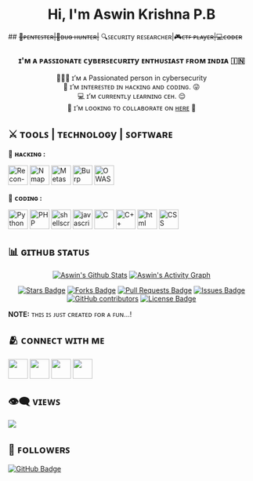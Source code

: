 
<!---INTRODUCTION--->

<p align="center"><h1 align="center"> Hi, I'm Aswin Krishna P.B</h1> </p>
## <strike>🔏ᴩᴇɴᴛᴇꜱᴛᴇʀ|🐞ʙᴜɢ ʜᴜɴᴛᴇʀ|</strike> 🔍ꜱᴇᴄᴜʀɪᴛy ʀᴇꜱᴇᴀʀᴄʜᴇʀ|<strike>🎮ᴄᴛꜰ ᴩʟᴀyᴇʀ|💻ᴄᴏᴅᴇʀ</strike>

<h3 align="center">ɪ'ᴍ ᴀ ᴩᴀꜱꜱɪᴏɴᴀᴛᴇ ᴄyʙᴇʀꜱᴇᴄᴜʀɪᴛy ᴇɴᴛʜᴜꜱɪᴀꜱᴛ ꜰʀᴏᴍ ɪɴᴅɪᴀ 🇮🇳</h3>

<!---
<a href="#"><img width="100%" height="auto" src="https://github.com/aswinkrishnapb/aswinkrishnapb/blob/main/resources/cover.jpg" height="175px"/></a>


<a href="#"><img width="100%" height="auto" src="https://github.com/aswinkrishnapb/aswinkrishnapb/blob/main/resources/technovalley.jpeg" height="175px"/></a>
--->

<p align="center">
🙋🏻‍♂️ ɪ’ᴍ ᴀ Passionated person in cybersecurity <br>
💯 ɪ’ᴍ ɪɴᴛᴇʀᴇꜱᴛᴇᴅ ɪɴ ʜᴀᴄᴋɪɴɢ ᴀɴᴅ ᴄᴏᴅɪɴɢ. 😜 <br>
💻 ɪ’ᴍ ᴄᴜʀʀᴇɴᴛʟy ʟᴇᴀʀɴɪɴɢ ᴄᴇʜ. 😌 <br>
💬 ɪ’ᴍ ʟᴏᴏᴋɪɴɢ ᴛᴏ ᴄᴏʟʟᴀʙᴏʀᴀᴛᴇ ᴏɴ <a href="https://github.com/aswinkrishnapb/aswinkrishnapb#-%E1%B4%84%E1%B4%8F%C9%B4%C9%B4%E1%B4%87%E1%B4%84%E1%B4%9B-%E1%B4%A1%C9%AA%E1%B4%9B%CA%9C-%E1%B4%8D%E1%B4%87">ʜᴇʀᴇ</a> 😬 <br>
</p>
 
## ⚔️ ᴛᴏᴏʟꜱ | ᴛᴇᴄʜɴᴏʟᴏɢy | ꜱᴏꜰᴛᴡᴀʀᴇ
🔐 <b>ʜᴀᴄᴋɪɴɢ :</b>
<p align="left">
<img src="https://github.com/aswinkrishnapb/aswinkrishnapb/blob/main/resources/recon-ng.svg" alt="Recon-ng" width="40px" />
<img src="https://github.com/aswinkrishnapb/aswinkrishnapb/blob/main/resources/nmap.svg" alt="Nmap" width="40px" />
<img src="https://github.com/aswinkrishnapb/aswinkrishnapb/blob/main/resources/metasploit.svg" alt="Metasploit" width="40px" />
<img src="https://github.com/aswinkrishnapb/aswinkrishnapb/blob/main/resources/burp.svg" alt="Burp Suit" width="40px" />
<img src="https://github.com/aswinkrishnapb/aswinkrishnapb/blob/main/resources/zaproxy.svg" alt="OWASP ZAP" width="40px" />
</p>

📝 <b>ᴄᴏᴅɪɴɢ :</b>
<p align="left">
<img src="https://github.com/aswinkrishnapb/aswinkrishnapb/blob/main/resources/python.svg" alt="Python" width="40px" />
<img src="https://github.com/aswinkrishnapb/aswinkrishnapb/blob/main/resources/php.svg" alt="PHP" width="40px" />
<img src="https://github.com/aswinkrishnapb/aswinkrishnapb/blob/main/resources/shellscript.svg" alt="shellscript" width="40px" />
<img src="https://github.com/aswinkrishnapb/aswinkrishnapb/blob/main/resources/javascript.svg" alt="javascript" width="40px" />
<img src="https://github.com/aswinkrishnapb/aswinkrishnapb/blob/main/resources/c.svg" alt="C" width="40px" />
<img src="https://github.com/aswinkrishnapb/aswinkrishnapb/blob/main/resources/cpp.svg" alt="C++" width="40px" />
<img src="https://github.com/aswinkrishnapb/aswinkrishnapb/blob/main/resources/html.svg" alt="html" width="40px" />
<img src="https://github.com/aswinkrishnapb/aswinkrishnapb/blob/main/resources/css.svg" alt="CSS" width="40px" />
</p>

<!---GITHUB STATUS--->

## 📊 ɢɪᴛʜᴜʙ ꜱᴛᴀᴛᴜꜱ 
<p align="center">
<a href="https://github.com/aswinkrishnapb/github-readme-stats"><img alt="Aswin's Github Stats" src="https://github-readme-stats.vercel.app/api?username=aswinkrishnapb&show_icons=true&count_private=true&theme=react&hide_border=true&bg_color=000000" /></a>
<a href="https://github.com/aswinkrishnapb/github-readme-activity-graph"><img alt="Aswin's Activity Graph" src="https://activity-graph.herokuapp.com/graph?username=aswinkrishnapb&bg_color=000000&color=00ffff&line=00ffff&point=00FF00&hide_border=true" /></a>
</p>
<p align="center">
<a href="https://github.com/aswinkrishnapb/aswinkrishnapb/stargazers"><img src="https://img.shields.io/github/stars/aswinkrishnapb/aswinkrishnapb" alt="Stars Badge"/></a>
<a href="https://github.com/aswinkrishnapb/aswinkrishnapb/network/members"><img src="https://img.shields.io/github/forks/aswinkrishnapb/aswinkrishnapb" alt="Forks Badge"/></a>
<a href="https://github.com/aswinkrishnapb/aswinkrishnapb/pulls"><img src="https://img.shields.io/github/issues-pr/aswinkrishnapb/aswinkrishnapb" alt="Pull Requests Badge"/></a>
<a href="https://github.com/aswinkrishnapb/aswinkrishnapb/issues"><img src="https://img.shields.io/github/issues/aswinkrishnapb/aswinkrishnapb" alt="Issues Badge"/></a>
<a href="https://github.com/aswinkrishnapb/aswinkrishnapb/graphs/contributors"><img alt="GitHub contributors" src="https://img.shields.io/github/contributors/aswinkrishnapb/aswinkrishnapb?color=2b9348"></a>
<a href="https://github.com/aswinkrishnapb/aswinkrishnapb/blob/master/LICENSE"><img src="https://img.shields.io/github/license/aswinkrishnapb/aswinkrishnapb?color=2b9348" alt="License Badge"/></a> 
</p>
<b>NOTE:</b> ᴛʜɪꜱ ɪꜱ ᴊᴜꜱᴛ ᴄʀᴇᴀᴛᴇᴅ ꜰᴏʀ ᴀ ꜰᴜɴ…!

<!---SOCIAL MEDIA--->

## 🫂 ᴄᴏɴɴᴇᴄᴛ ᴡɪᴛʜ ᴍᴇ
<p align="left">
<a href="https://www.linkedin.com/in/aswinkrishnapb4u"><img src="https://github.com/aswinkrishnapb/aswinkrishnapb/blob/main/resources/linkedin.svg" width="40px" /></a>
<a href="https://twitter.com/aswinkrishnapb?s=09"><img src="https://github.com/aswinkrishnapb/aswinkrishnapb/blob/main/resources/twitter.svg" width="40px" /></a>
<a href="https://mail.google.com/mail/u/0/?fs=1&tf=cm&source=mailto&to=aswinkrishnapb@gmail.com"><img src="https://github.com/aswinkrishnapb/aswinkrishnapb/blob/main/resources/gmail.svg" width="40px" /></a>
<a href="https://t.me/mr00100x"><img src="https://github.com/aswinkrishnapb/aswinkrishnapb/blob/main/resources/telegram.svg" width="40px" /></a>
</p>

<!---GITHUB'S VIEWS AND FOLLOWERS--->

## 👁️‍🗨️ ᴠɪᴇᴡꜱ
<a href="https://github.com/aswinkrishnapb"><img src="https://komarev.com/ghpvc/?username=aswinkrishnapb"></a>

## 👣 ꜰᴏʟʟᴏᴡᴇʀꜱ
<a href="https://github.com/aswinkrishnapb?tab=followers"><img src="https://img.shields.io/github/followers/aswinkrishnapb?label=Followers&style=social" alt="GitHub Badge"></a>

<!---END--->
